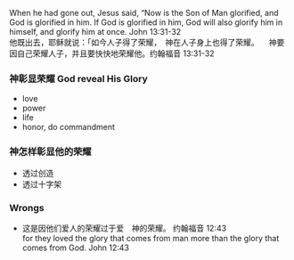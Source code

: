 
When he had gone out, Jesus said, “Now is the Son of Man glorified, and God is glorified in him.  If God is glorified in him, God will also glorify him in himself, and glorify him at once. John 13:31‭-‬32  
他既出去，耶稣就说：「如今人子得了荣耀，　神在人子身上也得了荣耀。 　神要因自己荣耀人子，并且要快快地荣耀他。约翰福音 13:31‭-‬32

### 神彰显荣耀 God reveal His Glory
* love
* power
* life
* honor, do commandment

### 神怎样彰显他的荣耀
* 透过创造
* 透过十字架


### Wrongs
* 这是因他们爱人的荣耀过于爱　神的荣耀。
约翰福音 12:43  
for they loved the glory that comes from man more than the glory that comes from God.
 John 12:43


